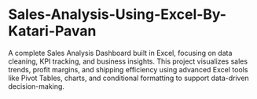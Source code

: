 # Sales-Analysis-Using-Excel-By-Katari-Pavan
A complete Sales Analysis Dashboard built in Excel, focusing on data cleaning, KPI tracking, and business insights. This project visualizes sales trends, profit margins, and shipping efficiency using advanced Excel tools like Pivot Tables, charts, and conditional formatting to support data-driven decision-making.
